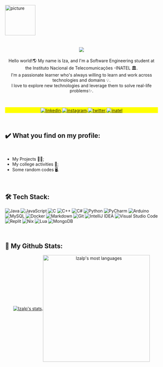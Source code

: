 <img align ="center" alt= "picture" width="100em" src="https://user-images.githubusercontent.com/102091381/222976015-398ea3f6-215f-4cc0-86d0-591732fea046.gif">

<h1 align="center">
    <a href="https://git.io/typing-svg">
        <img src="https://readme-typing-svg.demolab.com?font=Fira+Code&pause=1000&color=F79696&width=435&lines=⭐Welcome+to+my+GITHUB!⭐️&center=true&size=29">  
    </a>
</h1>

<p align="center">
  Hello world!🌎 My name is Iza, and I'm a Software Engineering student at the Instituto Nacional de Telecomunicações -INATEL 🏛. <br> 
  I'm a passionate learner who's always willing to learn and work across technologies and domains 💡. <br> 
  I love to explore new technologies and leverage them to solve real-life problems✨. 
</p>

<br>

<p align="center" style="background:yellow">
<a href="https://www.linkedin.com/in/iza-lopes-065b81204/" target="_blank">
  <img align="center" src="https://img.shields.io/badge/linkedin-%230077B5.svg?style=for-the-badge&logo=linkedin&logoColor=white" alt="linkedin"/>
</a>
<a href="https://instagram.com/izallopes_" target="_blank">
 <img align="center" src="https://img.shields.io/badge/Instagram-%23E4405F.svg?style=for-the-badge&logo=Instagram&logoColor=white" alt="instagram"/>
</a>
<a href="https://twitter.com/izallopes_" target="_blank">
 <img align="center" src="https://img.shields.io/badge/Twitter-%231DA1F2.svg?style=for-the-badge&logo=Twitter&logoColor=white" alt="twitter"/>
 </a>
<a href="https://inatel.br/home/" target="_blank">
  <img align="center" src="https://img.shields.io/badge/Inatel-0078D4?style=for-the-badge&logo=iantel&logoColor=white" alt="inatel"/>
</a>    
</p>

<br>

<h2 align="left">✔️ What you find on my profile:</h2>

<br>

<ul>
  <li> My Projects 👩‍💻; </li>
  <li> My college activities 📑️; </li>
  <li> Some random codes 🖥️. </li>
</ul>

<br>

<h2 align="left">🛠 Tech Stack: </h2>
 
![Java](https://img.shields.io/badge/java-%23ED8B00.svg?style=for-the-badge&logo=java&logoColor=white)
![JavaScript](https://img.shields.io/badge/javascript-%23323330.svg?style=for-the-badge&logo=javascript&logoColor=%23F7DF1E)
![C](https://img.shields.io/badge/c-%2300599C.svg?style=for-the-badge&logo=c&logoColor=white)
![C++](https://img.shields.io/badge/c++-%2300599C.svg?style=for-the-badge&logo=c%2B%2B&logoColor=white)
![C#](https://img.shields.io/badge/c%23-%23239120.svg?style=for-the-badge&logo=c-sharp&logoColor=white)
![Python](https://img.shields.io/badge/python-3670A0?style=for-the-badge&logo=python&logoColor=ffdd54)
![PyCharm](https://img.shields.io/badge/pycharm-143?style=for-the-badge&logo=pycharm&logoColor=black&color=black&labelColor=green)
![Arduino](https://img.shields.io/badge/-Arduino-00979D?style=for-the-badge&logo=Arduino&logoColor=white)
![MySQL](https://img.shields.io/badge/mysql-%2300f.svg?style=for-the-badge&logo=mysql&logoColor=white)
![Docker](https://img.shields.io/badge/docker-%230db7ed.svg?style=for-the-badge&logo=docker&logoColor=white)
![Markdown](https://img.shields.io/badge/Markdown-000000?style=for-the-badge&logo=markdown&logoColor=white)
![Git](https://img.shields.io/badge/GIT-E44C30?style=for-the-badge&logo=git&logoColor=white)
![IntelliJ IDEA](https://img.shields.io/badge/IntelliJIDEA-000000.svg?style=for-the-badge&logo=intellij-idea&logoColor=white)
![Visual Studio Code](https://img.shields.io/badge/Visual%20Studio%20Code-0078d7.svg?style=for-the-badge&logo=visual-studio-code&logoColor=white)
![Replit](https://img.shields.io/badge/Replit-DD1200?style=for-the-badge&logo=Replit&logoColor=white)
![Nix](https://img.shields.io/badge/NIX-5277C3.svg?style=for-the-badge&logo=NixOS&logoColor=white)
![Lua](https://img.shields.io/badge/lua-%232C2D72.svg?style=for-the-badge&logo=lua&logoColor=white)
![MongoDB](https://img.shields.io/badge/MongoDB-%234ea94b.svg?style=for-the-badge&logo=mongodb&logoColor=white)

<br>

<h2 align="left">🚀 My Github Stats: </h2>

<p align="center">
<a href="https://github.com/anuraghazra/github-readme-stats">
  <img align="center" src="https://github-readme-stats.vercel.app/api?username=Izalp&show_icons=true&theme=radical"  alt="Izalp's stats"/>
</a>
<a href="https://github.com/anuraghazra/github-readme-stats">
  <img align="center"  width="352em" src="https://github-readme-stats.vercel.app/api/top-langs/?username=Izalp&layout=compact&theme=radical" alt="Izalp's most languages"/>
</a>
</p> 


